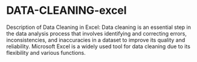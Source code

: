 # DATA-CLEANING-excel
 Description of Data Cleaning in Excel:  Data cleaning is an essential step in the data analysis process that involves identifying and correcting errors, inconsistencies, and inaccuracies in a dataset to improve its quality and reliability. Microsoft Excel is a widely used tool for data cleaning due to its flexibility and various functions. 

